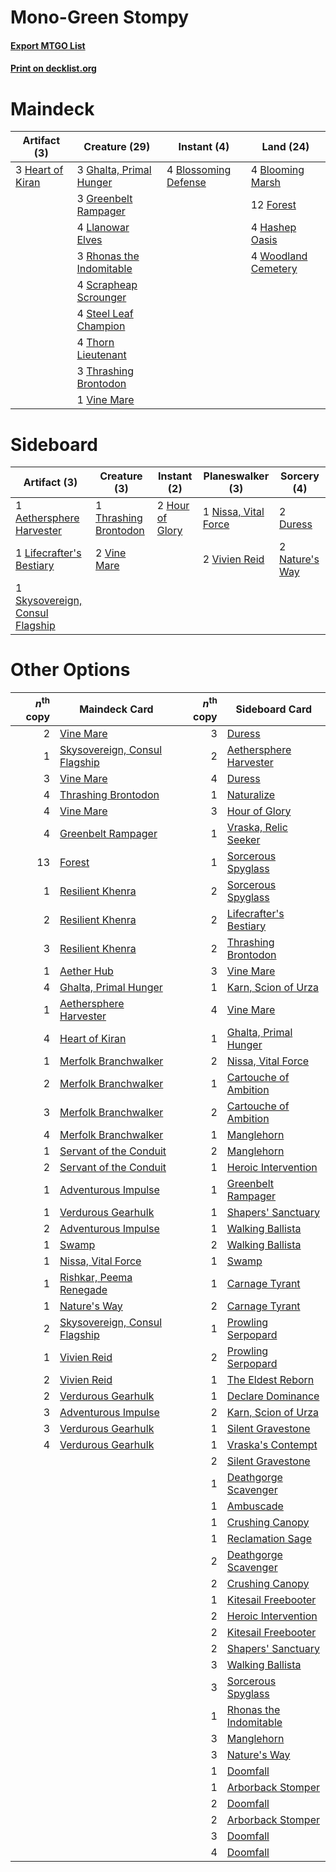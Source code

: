 # Mono-Green Stompy

#### [Export MTGO List](../collection/Mono-Green%20Stompy/Mono-Green%20Stompy.txt)
#### [Print on decklist.org](http://decklist.org/?deckmain=4%09Blooming%20Marsh%0A4%09Blossoming%20Defense%0A12%09Forest%0A3%09Ghalta,%20Primal%20Hunger%0A3%09Greenbelt%20Rampager%0A4%09Hashep%20Oasis%0A3%09Heart%20of%20Kiran%0A4%09Llanowar%20Elves%0A3%09Rhonas%20the%20Indomitable%0A4%09Scrapheap%20Scrounger%0A4%09Steel%20Leaf%20Champion%0A4%09Thorn%20Lieutenant%0A3%09Thrashing%20Brontodon%0A1%09Vine%20Mare%0A4%09Woodland%20Cemetery&deckside=1%09Aethersphere%20Harvester%0A2%09Duress%0A2%09Hour%20of%20Glory%0A1%09Lifecrafter's%20Bestiary%0A2%09Nature's%20Way%0A1%09Nissa,%20Vital%20Force%0A1%09Skysovereign,%20Consul%20Flagship%0A1%09Thrashing%20Brontodon%0A2%09Vine%20Mare%0A2%09Vivien%20Reid)
# Maindeck

|                                       Artifact (3)                                        |                                           Creature (29)                                           |                                          Instant (4)                                          |                                          Land (24)                                           |
|-------------------------------------------------------------------------------------------|---------------------------------------------------------------------------------------------------|-----------------------------------------------------------------------------------------------|----------------------------------------------------------------------------------------------|
|3 [Heart of Kiran](http://gatherer.wizards.com/Pages/Card/Details.aspx?multiverseid=423820)|3 [Ghalta, Primal Hunger](http://gatherer.wizards.com/Pages/Card/Details.aspx?multiverseid=439787) |4 [Blossoming Defense](http://gatherer.wizards.com/Pages/Card/Details.aspx?multiverseid=417719)|4 [Blooming Marsh](http://gatherer.wizards.com/Pages/Card/Details.aspx?multiverseid=417816)   |
|                                                                                           |3 [Greenbelt Rampager](http://gatherer.wizards.com/Pages/Card/Details.aspx?multiverseid=423774)    |                                                                                               |12 [Forest](http://gatherer.wizards.com/Pages/Card/Details.aspx?multiverseid=439605)          |
|                                                                                           |4 [Llanowar Elves](http://gatherer.wizards.com/Pages/Card/Details.aspx?multiverseid=413717)        |                                                                                               |4 [Hashep Oasis](http://gatherer.wizards.com/Pages/Card/Details.aspx?multiverseid=430866)     |
|                                                                                           |3 [Rhonas the Indomitable](http://gatherer.wizards.com/Pages/Card/Details.aspx?multiverseid=429887)|                                                                                               |4 [Woodland Cemetery](http://gatherer.wizards.com/Pages/Card/Details.aspx?multiverseid=241983)|
|                                                                                           |4 [Scrapheap Scrounger](http://gatherer.wizards.com/Pages/Card/Details.aspx?multiverseid=417804)   |                                                                                               |                                                                                              |
|                                                                                           |4 [Steel Leaf Champion](http://gatherer.wizards.com/Pages/Card/Details.aspx?multiverseid=443070)   |                                                                                               |                                                                                              |
|                                                                                           |4 [Thorn Lieutenant](http://gatherer.wizards.com/Pages/Card/Details.aspx?multiverseid=447339)      |                                                                                               |                                                                                              |
|                                                                                           |3 [Thrashing Brontodon](http://gatherer.wizards.com/Pages/Card/Details.aspx?multiverseid=439805)   |                                                                                               |                                                                                              |
|                                                                                           |1 [Vine Mare](http://gatherer.wizards.com/Pages/Card/Details.aspx?multiverseid=447343)             |                                                                                               |                                                                                              |


# Sideboard

|                                               Artifact (3)                                               |                                          Creature (3)                                          |                                       Instant (2)                                        |                                       Planeswalker (3)                                        |                                       Sorcery (4)                                       |
|----------------------------------------------------------------------------------------------------------|------------------------------------------------------------------------------------------------|------------------------------------------------------------------------------------------|-----------------------------------------------------------------------------------------------|-----------------------------------------------------------------------------------------|
|1 [Aethersphere Harvester](http://gatherer.wizards.com/Pages/Card/Details.aspx?multiverseid=423809)       |1 [Thrashing Brontodon](http://gatherer.wizards.com/Pages/Card/Details.aspx?multiverseid=439805)|2 [Hour of Glory](http://gatherer.wizards.com/Pages/Card/Details.aspx?multiverseid=430754)|1 [Nissa, Vital Force](http://gatherer.wizards.com/Pages/Card/Details.aspx?multiverseid=417736)|2 [Duress](http://gatherer.wizards.com/Pages/Card/Details.aspx?multiverseid=270465)      |
|1 [Lifecrafter's Bestiary](http://gatherer.wizards.com/Pages/Card/Details.aspx?multiverseid=423829)       |2 [Vine Mare](http://gatherer.wizards.com/Pages/Card/Details.aspx?multiverseid=447343)          |                                                                                          |2 [Vivien Reid](http://gatherer.wizards.com/Pages/Card/Details.aspx?multiverseid=447344)       |2 [Nature's Way](http://gatherer.wizards.com/Pages/Card/Details.aspx?multiverseid=442756)|
|1 [Skysovereign, Consul Flagship](http://gatherer.wizards.com/Pages/Card/Details.aspx?multiverseid=417807)|                                                                                                |                                                                                          |                                                                                               |                                                                                         |


# Other Options

|*n*<sup>th</sup> copy|                                             Maindeck Card                                              |*n*<sup>th</sup> copy|                                         Sideboard Card                                          |
|--------------------:|--------------------------------------------------------------------------------------------------------|--------------------:|-------------------------------------------------------------------------------------------------|
|                    2|[Vine Mare](http://gatherer.wizards.com/Pages/Card/Details.aspx?multiverseid=447343)                    |                    3|[Duress](http://gatherer.wizards.com/Pages/Card/Details.aspx?multiverseid=270465)                |
|                    1|[Skysovereign, Consul Flagship](http://gatherer.wizards.com/Pages/Card/Details.aspx?multiverseid=417807)|                    2|[Aethersphere Harvester](http://gatherer.wizards.com/Pages/Card/Details.aspx?multiverseid=423809)|
|                    3|[Vine Mare](http://gatherer.wizards.com/Pages/Card/Details.aspx?multiverseid=447343)                    |                    4|[Duress](http://gatherer.wizards.com/Pages/Card/Details.aspx?multiverseid=270465)                |
|                    4|[Thrashing Brontodon](http://gatherer.wizards.com/Pages/Card/Details.aspx?multiverseid=439805)          |                    1|[Naturalize](http://gatherer.wizards.com/Pages/Card/Details.aspx?multiverseid=442755)            |
|                    4|[Vine Mare](http://gatherer.wizards.com/Pages/Card/Details.aspx?multiverseid=447343)                    |                    3|[Hour of Glory](http://gatherer.wizards.com/Pages/Card/Details.aspx?multiverseid=430754)         |
|                    4|[Greenbelt Rampager](http://gatherer.wizards.com/Pages/Card/Details.aspx?multiverseid=423774)           |                    1|[Vraska, Relic Seeker](http://gatherer.wizards.com/Pages/Card/Details.aspx?multiverseid=435388)  |
|                   13|[Forest](http://gatherer.wizards.com/Pages/Card/Details.aspx?multiverseid=439605)                       |                    1|[Sorcerous Spyglass](http://gatherer.wizards.com/Pages/Card/Details.aspx?multiverseid=435407)    |
|                    1|[Resilient Khenra](http://gatherer.wizards.com/Pages/Card/Details.aspx?multiverseid=430820)             |                    2|[Sorcerous Spyglass](http://gatherer.wizards.com/Pages/Card/Details.aspx?multiverseid=435407)    |
|                    2|[Resilient Khenra](http://gatherer.wizards.com/Pages/Card/Details.aspx?multiverseid=430820)             |                    2|[Lifecrafter's Bestiary](http://gatherer.wizards.com/Pages/Card/Details.aspx?multiverseid=423829)|
|                    3|[Resilient Khenra](http://gatherer.wizards.com/Pages/Card/Details.aspx?multiverseid=430820)             |                    2|[Thrashing Brontodon](http://gatherer.wizards.com/Pages/Card/Details.aspx?multiverseid=439805)   |
|                    1|[Aether Hub](http://gatherer.wizards.com/Pages/Card/Details.aspx?multiverseid=417815)                   |                    3|[Vine Mare](http://gatherer.wizards.com/Pages/Card/Details.aspx?multiverseid=447343)             |
|                    4|[Ghalta, Primal Hunger](http://gatherer.wizards.com/Pages/Card/Details.aspx?multiverseid=439787)        |                    1|[Karn, Scion of Urza](http://gatherer.wizards.com/Pages/Card/Details.aspx?multiverseid=442889)   |
|                    1|[Aethersphere Harvester](http://gatherer.wizards.com/Pages/Card/Details.aspx?multiverseid=423809)       |                    4|[Vine Mare](http://gatherer.wizards.com/Pages/Card/Details.aspx?multiverseid=447343)             |
|                    4|[Heart of Kiran](http://gatherer.wizards.com/Pages/Card/Details.aspx?multiverseid=423820)               |                    1|[Ghalta, Primal Hunger](http://gatherer.wizards.com/Pages/Card/Details.aspx?multiverseid=439787) |
|                    1|[Merfolk Branchwalker](http://gatherer.wizards.com/Pages/Card/Details.aspx?multiverseid=435353)         |                    2|[Nissa, Vital Force](http://gatherer.wizards.com/Pages/Card/Details.aspx?multiverseid=417736)    |
|                    2|[Merfolk Branchwalker](http://gatherer.wizards.com/Pages/Card/Details.aspx?multiverseid=435353)         |                    1|[Cartouche of Ambition](http://gatherer.wizards.com/Pages/Card/Details.aspx?multiverseid=426785) |
|                    3|[Merfolk Branchwalker](http://gatherer.wizards.com/Pages/Card/Details.aspx?multiverseid=435353)         |                    2|[Cartouche of Ambition](http://gatherer.wizards.com/Pages/Card/Details.aspx?multiverseid=426785) |
|                    4|[Merfolk Branchwalker](http://gatherer.wizards.com/Pages/Card/Details.aspx?multiverseid=435353)         |                    1|[Manglehorn](http://gatherer.wizards.com/Pages/Card/Details.aspx?multiverseid=426877)            |
|                    1|[Servant of the Conduit](http://gatherer.wizards.com/Pages/Card/Details.aspx?multiverseid=417742)       |                    2|[Manglehorn](http://gatherer.wizards.com/Pages/Card/Details.aspx?multiverseid=426877)            |
|                    2|[Servant of the Conduit](http://gatherer.wizards.com/Pages/Card/Details.aspx?multiverseid=417742)       |                    1|[Heroic Intervention](http://gatherer.wizards.com/Pages/Card/Details.aspx?multiverseid=423776)   |
|                    1|[Adventurous Impulse](http://gatherer.wizards.com/Pages/Card/Details.aspx?multiverseid=443041)          |                    1|[Greenbelt Rampager](http://gatherer.wizards.com/Pages/Card/Details.aspx?multiverseid=423774)    |
|                    1|[Verdurous Gearhulk](http://gatherer.wizards.com/Pages/Card/Details.aspx?multiverseid=420592)           |                    1|[Shapers' Sanctuary](http://gatherer.wizards.com/Pages/Card/Details.aspx?multiverseid=435362)    |
|                    2|[Adventurous Impulse](http://gatherer.wizards.com/Pages/Card/Details.aspx?multiverseid=443041)          |                    1|[Walking Ballista](http://gatherer.wizards.com/Pages/Card/Details.aspx?multiverseid=423848)      |
|                    1|[Swamp](http://gatherer.wizards.com/Pages/Card/Details.aspx?multiverseid=439603)                        |                    2|[Walking Ballista](http://gatherer.wizards.com/Pages/Card/Details.aspx?multiverseid=423848)      |
|                    1|[Nissa, Vital Force](http://gatherer.wizards.com/Pages/Card/Details.aspx?multiverseid=417736)           |                    1|[Swamp](http://gatherer.wizards.com/Pages/Card/Details.aspx?multiverseid=439603)                 |
|                    1|[Rishkar, Peema Renegade](http://gatherer.wizards.com/Pages/Card/Details.aspx?multiverseid=423789)      |                    1|[Carnage Tyrant](http://gatherer.wizards.com/Pages/Card/Details.aspx?multiverseid=435334)        |
|                    1|[Nature's Way](http://gatherer.wizards.com/Pages/Card/Details.aspx?multiverseid=442756)                 |                    2|[Carnage Tyrant](http://gatherer.wizards.com/Pages/Card/Details.aspx?multiverseid=435334)        |
|                    2|[Skysovereign, Consul Flagship](http://gatherer.wizards.com/Pages/Card/Details.aspx?multiverseid=417807)|                    1|[Prowling Serpopard](http://gatherer.wizards.com/Pages/Card/Details.aspx?multiverseid=426882)    |
|                    1|[Vivien Reid](http://gatherer.wizards.com/Pages/Card/Details.aspx?multiverseid=447344)                  |                    2|[Prowling Serpopard](http://gatherer.wizards.com/Pages/Card/Details.aspx?multiverseid=426882)    |
|                    2|[Vivien Reid](http://gatherer.wizards.com/Pages/Card/Details.aspx?multiverseid=447344)                  |                    1|[The Eldest Reborn](http://gatherer.wizards.com/Pages/Card/Details.aspx?multiverseid=442978)     |
|                    2|[Verdurous Gearhulk](http://gatherer.wizards.com/Pages/Card/Details.aspx?multiverseid=420592)           |                    1|[Declare Dominance](http://gatherer.wizards.com/Pages/Card/Details.aspx?multiverseid=447311)     |
|                    3|[Adventurous Impulse](http://gatherer.wizards.com/Pages/Card/Details.aspx?multiverseid=443041)          |                    2|[Karn, Scion of Urza](http://gatherer.wizards.com/Pages/Card/Details.aspx?multiverseid=442889)   |
|                    3|[Verdurous Gearhulk](http://gatherer.wizards.com/Pages/Card/Details.aspx?multiverseid=420592)           |                    1|[Silent Gravestone](http://gatherer.wizards.com/Pages/Card/Details.aspx?multiverseid=439846)     |
|                    4|[Verdurous Gearhulk](http://gatherer.wizards.com/Pages/Card/Details.aspx?multiverseid=420592)           |                    1|[Vraska's Contempt](http://gatherer.wizards.com/Pages/Card/Details.aspx?multiverseid=435283)     |
|                     |                                                                                                        |                    2|[Silent Gravestone](http://gatherer.wizards.com/Pages/Card/Details.aspx?multiverseid=439846)     |
|                     |                                                                                                        |                    1|[Deathgorge Scavenger](http://gatherer.wizards.com/Pages/Card/Details.aspx?multiverseid=435339)  |
|                     |                                                                                                        |                    1|[Ambuscade](http://gatherer.wizards.com/Pages/Card/Details.aspx?multiverseid=430799)             |
|                     |                                                                                                        |                    1|[Crushing Canopy](http://gatherer.wizards.com/Pages/Card/Details.aspx?multiverseid=435338)       |
|                     |                                                                                                        |                    1|[Reclamation Sage](http://gatherer.wizards.com/Pages/Card/Details.aspx?multiverseid=430359)      |
|                     |                                                                                                        |                    2|[Deathgorge Scavenger](http://gatherer.wizards.com/Pages/Card/Details.aspx?multiverseid=435339)  |
|                     |                                                                                                        |                    2|[Crushing Canopy](http://gatherer.wizards.com/Pages/Card/Details.aspx?multiverseid=435338)       |
|                     |                                                                                                        |                    1|[Kitesail Freebooter](http://gatherer.wizards.com/Pages/Card/Details.aspx?multiverseid=435264)   |
|                     |                                                                                                        |                    2|[Heroic Intervention](http://gatherer.wizards.com/Pages/Card/Details.aspx?multiverseid=423776)   |
|                     |                                                                                                        |                    2|[Kitesail Freebooter](http://gatherer.wizards.com/Pages/Card/Details.aspx?multiverseid=435264)   |
|                     |                                                                                                        |                    2|[Shapers' Sanctuary](http://gatherer.wizards.com/Pages/Card/Details.aspx?multiverseid=435362)    |
|                     |                                                                                                        |                    3|[Walking Ballista](http://gatherer.wizards.com/Pages/Card/Details.aspx?multiverseid=423848)      |
|                     |                                                                                                        |                    3|[Sorcerous Spyglass](http://gatherer.wizards.com/Pages/Card/Details.aspx?multiverseid=435407)    |
|                     |                                                                                                        |                    1|[Rhonas the Indomitable](http://gatherer.wizards.com/Pages/Card/Details.aspx?multiverseid=429887)|
|                     |                                                                                                        |                    3|[Manglehorn](http://gatherer.wizards.com/Pages/Card/Details.aspx?multiverseid=426877)            |
|                     |                                                                                                        |                    3|[Nature's Way](http://gatherer.wizards.com/Pages/Card/Details.aspx?multiverseid=442756)          |
|                     |                                                                                                        |                    1|[Doomfall](http://gatherer.wizards.com/Pages/Card/Details.aspx?multiverseid=430751)              |
|                     |                                                                                                        |                    1|[Arborback Stomper](http://gatherer.wizards.com/Pages/Card/Details.aspx?multiverseid=417715)     |
|                     |                                                                                                        |                    2|[Doomfall](http://gatherer.wizards.com/Pages/Card/Details.aspx?multiverseid=430751)              |
|                     |                                                                                                        |                    2|[Arborback Stomper](http://gatherer.wizards.com/Pages/Card/Details.aspx?multiverseid=417715)     |
|                     |                                                                                                        |                    3|[Doomfall](http://gatherer.wizards.com/Pages/Card/Details.aspx?multiverseid=430751)              |
|                     |                                                                                                        |                    4|[Doomfall](http://gatherer.wizards.com/Pages/Card/Details.aspx?multiverseid=430751)              |

